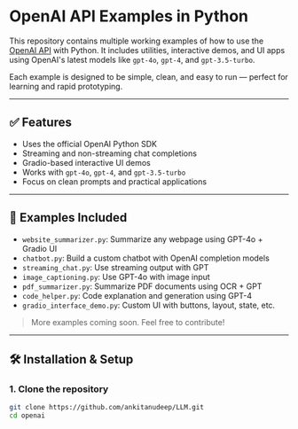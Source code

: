 # OpenAI API Examples in Python

This repository contains multiple working examples of how to use the [OpenAI API](https://platform.openai.com/docs/) with Python. It includes utilities, interactive demos, and UI apps using OpenAI's latest models like `gpt-4o`, `gpt-4`, and `gpt-3.5-turbo`.

Each example is designed to be simple, clean, and easy to run — perfect for learning and rapid prototyping.

---

## ✅ Features

- Uses the official OpenAI Python SDK
- Streaming and non-streaming chat completions
- Gradio-based interactive UI demos
- Works with `gpt-4o`, `gpt-4`, and `gpt-3.5-turbo`
- Focus on clean prompts and practical applications

---

## 📁 Examples Included

- `website_summarizer.py`: Summarize any webpage using GPT-4o + Gradio UI
- `chatbot.py`: Build a custom chatbot with OpenAI completion models
- `streaming_chat.py`: Use streaming output with GPT
- `image_captioning.py`: Use GPT-4o with image input
- `pdf_summarizer.py`: Summarize PDF documents using OCR + GPT
- `code_helper.py`: Code explanation and generation using GPT-4
- `gradio_interface_demo.py`: Custom UI with buttons, layout, state, etc.

> More examples coming soon. Feel free to contribute!

---

## 🛠️ Installation & Setup

### 1. Clone the repository

```bash
git clone https://github.com/ankitanudeep/LLM.git
cd openai
